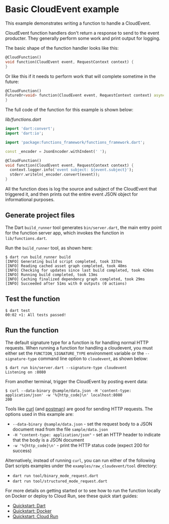 # Basic CloudEvent example

This example demonstrates writing a function to handle a CloudEvent.

CloudEvent function handlers don't return a response to send to the event
producter. They generally perform some work and print output for logging.

The basic shape of the function handler looks like this:

```dart
@CloudFunction()
void function(CloudEvent event, RequestContext context) {
}
```

Or like this if it needs to perform work that will complete sometime in the
future:

```dart
@CloudFunction()
FutureOr<void> function(CloudEvent event, RequestContext context) async {
}
```

The full code of the function for this example is shown below:

*lib/functions.dart*

```dart
import 'dart:convert';
import 'dart:io';

import 'package:functions_framework/functions_framework.dart';

const _encoder = JsonEncoder.withIndent(' ');

@CloudFunction()
void function(CloudEvent event, RequestContext context) {
  context.logger.info('event subject: ${event.subject}');
  stderr.writeln(_encoder.convert(event));
}
```

All the function does is log the source and subject of the CloudEvent that
triggered it, and then prints out the entire event JSON object for informational
purposes.

## Generate project files

The Dart `build_runner` tool generates `bin/server.dart`, the main entry point
for the function server app, which invokes the function in `lib/functions.dart`.

Run the `build_runner` tool, as shown here:

```shell
$ dart run build_runner build
[INFO] Generating build script completed, took 337ms
[INFO] Reading cached asset graph completed, took 48ms
[INFO] Checking for updates since last build completed, took 426ms
[INFO] Running build completed, took 13ms
[INFO] Caching finalized dependency graph completed, took 29ms
[INFO] Succeeded after 51ms with 0 outputs (0 actions)
```

## Test the function

```shell
$ dart test
00:02 +1: All tests passed!
```

## Run the function

The default signature type for a function is for handling normal HTTP requests.
When running a function for handling a cloudevent, you must either set
the `FUNCTION_SIGNATURE_TYPE` environment variable or the
`--signature-type` command line option to `cloudevent`, as shown below:

```shell
$ dart run bin/server.dart --signature-type cloudevent
Listening on :8080
```

From another terminal, trigger the CloudEvent by posting event data:

```shell
$ curl --data-binary @sample/data.json -H 'content-type: application/json' -w '%{http_code}\n' localhost:8080
200
```

Tools like [curl] (and [postman]) are good for sending HTTP requests. The
options used in this example are:

- `--data-binary @sample/data.json` - set the request body to a JSON document
  read from the file `sample/data.json`
- `-H "content-type: application/json"` - set an HTTP header to indicate that
  the body is a JSON document
- `-w '%{http_code}\n'` - print the HTTP status code (expect 200 for success)

Alternatively, instead of running `curl`, you can run either of the following
Dart scripts examples under the `examples/raw_cloudevent/tool` directory:

- `dart run tool/binary_mode_request.dart`
- `dart run tool/structured_mode_request.dart`

For more details on getting started or to see how to run the function locally on
Docker or deploy to Cloud Run, see these quick start guides:

- [Quickstart: Dart]
- [Quickstart: Docker]
- [Quickstart: Cloud Run]

<!-- reference links -->
[curl]: https://curl.se/docs/manual.html
[Quickstart: Dart]: https://github.com/GoogleCloudPlatform/functions-framework-dart/blob/main/docs/quickstarts/01-quickstart-dart.md
[Quickstart: Docker]: https://github.com/GoogleCloudPlatform/functions-framework-dart/blob/main/docs/quickstarts/02-quickstart-docker.md
[Quickstart: Cloud Run]: https://github.com/GoogleCloudPlatform/functions-framework-dart/blob/main/docs/quickstarts/03-quickstart-cloudrun.md
[postman]: https://www.postman.com/product/api-client/
